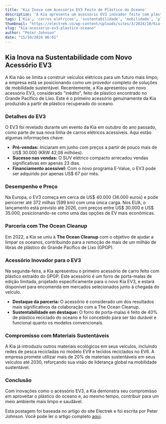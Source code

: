 ```yaml
---
title: 'Kia Inova com Acessório EV3 Feito de Plástico do Oceano'
description: 'A Kia apresenta um acessório EV3 inovador feito com plástico recuperado do oceano, em sua busca por soluções de mobilidade sustentável.'
tags: ['Kia', 'carros elétricos', 'sustentabilidade', 'mobilidade', 'plástico do oceano']
thumbnail: "https://electrek.co/wp-content/uploads/sites/3/2024/10/Kia-EV3-accessory.jpeg?quality=82&strip=all&w=1400"
slug: "kia-acessorio-ev3-plastico-oceano"
author: "Peter Johnson"
date: "15/10/2024 06:01"
---
```


## Kia Inova na Sustentabilidade com Novo Acessório EV3

A Kia não se limita a construir veículos elétricos para um futuro mais limpo; a empresa está se posicionando como um provedor completo de soluções de mobilidade sustentável. Recentemente, a Kia apresentou um novo acessório EV3, considerado "inédito", feito de plástico encontrado no Grande Pacífico de Lixo. Este é o primeiro acessório genuinamente da Kia produzido a partir de plástico recuperado do oceano.

### Detalhes do EV3

O EV3 foi revelado durante um evento da Kia em outubro do ano passado, como parte de sua nova linha de carros elétricos acessíveis. Aqui estão algumas informações chave:

- **Pré-vendas:** Iniciaram em junho com preços a partir de pouco mais de US$ 30.000 (KRW 42,08 milhões).
- **Sucesso nas vendas:** O SUV elétrico compacto arrecadou vendas significativas em apenas 23 dias.
- **Financiamento acessível:** Com o novo programa E-Value, o EV3 pode ser adquirido por apenas US$ 67 por mês.

### Desempenho e Preço

Na Europa, o EV3 começa em cerca de US$ 40.000 (36.000 euros) e pode percorrer até 372 milhas (599 km) com uma única carga. Nos EUA, o lançamento está previsto até 2026, com preços entre US$ 30.000 e US$ 35.000, posicionando-se como uma das opções de EV mais econômicas.

### Parceria com The Ocean Cleanup

Em 2022, a Kia se uniu à **The Ocean Cleanup** com o objetivo de ajudar a limpar os oceanos, contribuindo para a remoção de mais de um milhão de libras de plástico do Grande Pacífico de Lixo (GPGP). 

### Acessório Inovador para o EV3

Na segunda-feira, a Kia apresentou o primeiro acessório de carro feito com plástico extraído do GPGP. Este acessório é um forro de porta-malas de edição limitada, projetado especificamente para o novo Kia EV3, e estará disponível para encomenda em mercados selecionados junto à chegada do veículo.

- **Destaque da parceria:** O acessório é considerado um dos resultados mais significativos da colaboração com a The Ocean Cleanup.
- **Sustentabilidade em destaque:** O forro de porta-malas é feito de 40% de plástico reciclado do oceano e foi concebido para ser tão durável e funcional quanto os modelos convencionais.

### Compromisso com Materiais Sustentáveis

A Kia já introduziu outros materiais ecológicos em seus veículos, incluindo redes de pesca recicladas no modelo EV9 e tecidos reciclados no EV6. A empresa promete utilizar mais de 20% de materiais sustentáveis em seus veículos até 2030, reforçando sua visão de liderança global na mobilidade sustentável.

### Conclusão

Com inovações como o acessório EV3, a Kia demonstra seu compromisso em aproveitar o plástico do oceano e, ao mesmo tempo, contribuir para um meio ambiente mais limpo e saudável.

Esta postagem foi baseada no artigo do site Electrek e foi escrita por Peter Johnson. Você pode ler o artigo completo [aqui](https://electrek.co/2024/10/14/kia-made-world-first-ev3-accessory-from-ocean-plastic/).